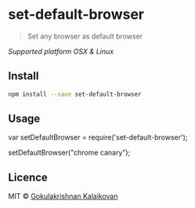 # set-default-browser

> Set any browser as default browser

*Supported platform OSX & Linux*

## Install

```sh
npm install --save set-default-browser
```

## Usage

var setDefaultBrowser = require('set-default-browser');

setDefaultBrowser("chrome canary");

## Licence

MIT © [Gokulakrishnan Kalaikovan](http://github.com/gokulkrishh)   
